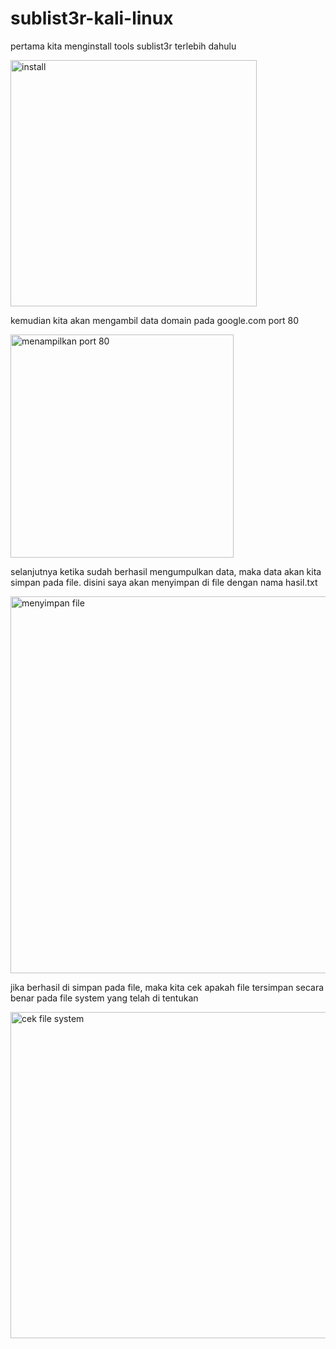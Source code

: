 # sublist3r-kali-linux

pertama kita menginstall tools sublist3r terlebih dahulu

<img width="394" alt="install" src="https://github.com/user-attachments/assets/a0ecfef5-94f8-4e8e-8393-d2188d6a4b0a">

kemudian kita akan mengambil data domain pada google.com port 80

<img width="357" alt="menampilkan port 80" src="https://github.com/user-attachments/assets/f3f768a2-1bc5-4027-a270-6643f82799fe">

selanjutnya ketika sudah berhasil mengumpulkan data, maka data akan kita simpan pada file. disini saya akan menyimpan di file dengan nama hasil.txt

<img width="603" alt="menyimpan file" src="https://github.com/user-attachments/assets/e8f47a01-bcc9-4453-a21e-131583de78f4">


jika berhasil di simpan pada file,  maka kita cek apakah file tersimpan secara benar pada file system yang telah di tentukan

<img width="522" alt="cek file system" src="https://github.com/user-attachments/assets/b70072d2-c5fe-486a-89aa-22abdda836b1">




